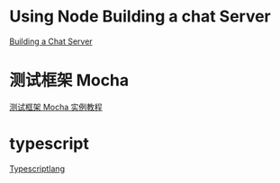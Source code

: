 <h1>
	Using Node Building a chat Server
</h1>
<p>
	<a href="http://chimera.labs.oreilly.com/books/1234000001808/ch02.html">Building a Chat Server</a>
</p>
<h1>测试框架 Mocha</h1>
<p>
	<a href="http://www.ruanyifeng.com/blog/2015/12/a-mocha-tutorial-of-examples.html">测试框架 Mocha 实例教程</a>
</p>
<h1>typescript</h1>
<p>
	<a href="https://www.typescriptlang.org/">Typescriptlang</a>
</p>